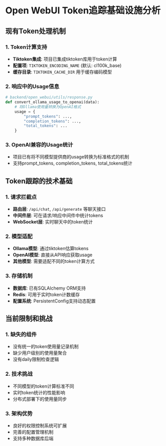 # Open WebUI Token追踪基础设施分析

## 现有Token处理机制

### 1. Token计算支持
- **Tiktoken集成**: 项目已集成tiktoken库用于token计算
- **配置项**: `TIKTOKEN_ENCODING_NAME` (默认: cl100k_base)
- **缓存目录**: `TIKTOKEN_CACHE_DIR` 用于缓存编码模型

### 2. 响应中的Usage信息
```python
# backend/open_webui/utils/response.py
def convert_ollama_usage_to_openai(data):
    # 将Ollama使用量转换为OpenAI格式
    usage = {
        "prompt_tokens": ...,
        "completion_tokens": ..., 
        "total_tokens": ...
    }
```

### 3. OpenAI兼容的Usage统计
- 项目已有将不同模型提供商的usage转换为标准格式的机制
- 支持prompt_tokens, completion_tokens, total_tokens统计

## Token跟踪的技术基础

### 1. 请求拦截点
- **路由层**: `/api/chat`, `/api/generate` 等聊天接口
- **中间件层**: 可在请求/响应中间件中统计tokens
- **WebSocket层**: 实时聊天中的token统计

### 2. 模型适配
- **Ollama模型**: 通过tiktoken估算tokens
- **OpenAI模型**: 直接从API响应获取usage
- **其他模型**: 需要适配不同的token计算方式

### 3. 存储机制
- **数据库**: 已有SQLAlchemy ORM支持
- **Redis**: 可用于实时token计数缓存
- **配置系统**: PersistentConfig支持动态配置

## 当前限制和挑战

### 1. 缺失的组件
- 没有统一的token使用量记录机制
- 缺少用户级别的使用量聚合
- 没有daily限制检查逻辑

### 2. 技术挑战
- 不同模型的token计算标准不同
- 实时token统计的性能影响
- 分布式部署下的使用量同步

### 3. 架构优势
- 良好的权限控制系统可扩展
- 完善的配置管理机制
- 支持多种数据库后端